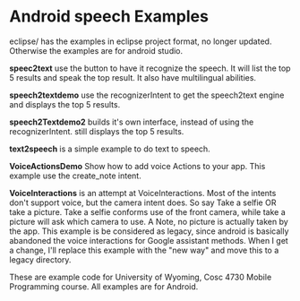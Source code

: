 Android speech Examples
===========

eclipse/ has the examples in eclipse project format, no longer updated.  Otherwise the examples are for android studio.

<b>speec2text</b> use the button to have it recognize the speech.  It will list the top 5 results and speak the top result.  It also have multilingual abilities.

<b>speech2textdemo</b> use the recognizerIntent to get the speech2text engine and displays the top 5 results.

<b>speech2Textdemo2</b> builds it's own interface, instead of using the recognizerIntent.  still displays the top 5 results.

<b>text2speech</b> is a simple example to do text to speech.

<b>VoiceActionsDemo</b>  Show how to add voice Actions to your app.  This example use the create_note intent.

<b>VoiceInteractions</b> is an attempt at VoiceInteractions.  Most of the intents don't support voice, but the camera intent does.  So say Take a selfie  OR take a picture.  Take a selfie conforms use of the front camera, while take a picture will ask which camera to use.  A Note, no picture is actually taken by the app.   This example is be considered as legacy, since android is basically abandoned the voice interactions for Google assistant methods.  When I get a change, I'll replace this example with the "new way" and move this to a legacy directory.


These are example code for University of Wyoming, Cosc 4730 Mobile Programming course.
All examples are for Android.
